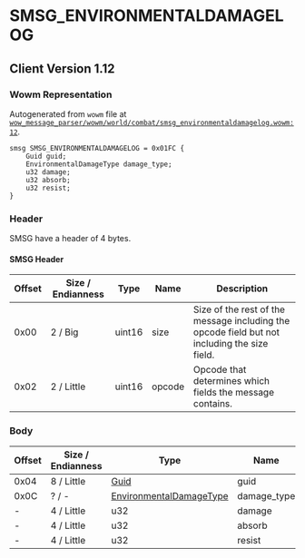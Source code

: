 # SMSG_ENVIRONMENTALDAMAGELOG

## Client Version 1.12

### Wowm Representation

Autogenerated from `wowm` file at [`wow_message_parser/wowm/world/combat/smsg_environmentaldamagelog.wowm:12`](https://github.com/gtker/wow_messages/tree/main/wow_message_parser/wowm/world/combat/smsg_environmentaldamagelog.wowm#L12).
```rust,ignore
smsg SMSG_ENVIRONMENTALDAMAGELOG = 0x01FC {
    Guid guid;
    EnvironmentalDamageType damage_type;
    u32 damage;
    u32 absorb;
    u32 resist;
}
```
### Header

SMSG have a header of 4 bytes.

#### SMSG Header

| Offset | Size / Endianness | Type   | Name   | Description |
| ------ | ----------------- | ------ | ------ | ----------- |
| 0x00   | 2 / Big           | uint16 | size   | Size of the rest of the message including the opcode field but not including the size field.|
| 0x02   | 2 / Little        | uint16 | opcode | Opcode that determines which fields the message contains.|

### Body

| Offset | Size / Endianness | Type | Name | Description | Comment |
| ------ | ----------------- | ---- | ---- | ----------- | ------- |
| 0x04 | 8 / Little | [Guid](../spec/packed-guid.md) | guid |  |  |
| 0x0C | ? / - | [EnvironmentalDamageType](environmentaldamagetype.md) | damage_type |  |  |
| - | 4 / Little | u32 | damage |  |  |
| - | 4 / Little | u32 | absorb |  |  |
| - | 4 / Little | u32 | resist |  |  |

